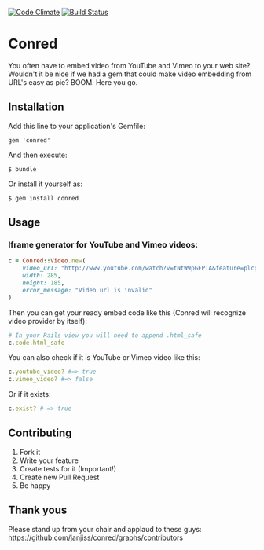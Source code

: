[![Code Climate](https://codeclimate.com/github/janjiss/conred.png)](https://codeclimate.com/github/janjiss/conred)
[![Build Status](https://travis-ci.org/janjiss/conred.png?branch=master)](https://travis-ci.org/janjiss/conred)

# Conred

You often have to embed video from YouTube and Vimeo to your web site? Wouldn't it be nice if we had a gem that could make video embedding from URL's easy as pie? BOOM. Here you go.

## Installation

Add this line to your application's Gemfile:

    gem 'conred'

And then execute:

    $ bundle

Or install it yourself as:

    $ gem install conred

## Usage

### Iframe generator for YouTube and Vimeo videos:

```ruby
c = Conred::Video.new(
	video_url: "http://www.youtube.com/watch?v=tNtW9pGFPTA&feature=plcp", 
	width: 285, 
	height: 185,
	error_message: "Video url is invalid"
)
```

Then you can get your ready embed code like this (Conred will recognize video provider by itself):

```ruby
# In your Rails view you will need to append .html_safe
c.code.html_safe
```
    
You can also check if it is YouTube or Vimeo video like this:

```ruby
c.youtube_video? #=> true
c.vimeo_video? #=> false
```
    
Or if it exists:

```ruby
c.exist? # => true
```

## Contributing

1. Fork it
2. Write your feature
3. Create tests for it (Important!)
4. Create new Pull Request
5. Be happy

## Thank yous

Please stand up from your chair and applaud to these guys: https://github.com/janjiss/conred/graphs/contributors
